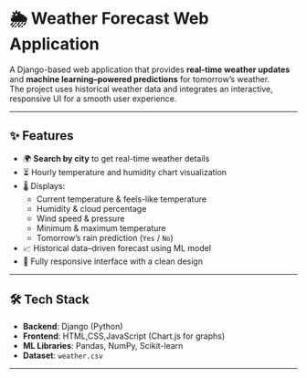 # 🌦 Weather Forecast Web Application

A Django-based web application that provides **real-time weather updates** and **machine learning–powered predictions** for tomorrow’s weather.  
The project uses historical weather data and integrates an interactive, responsive UI for a smooth user experience.

---

## ✨ Features
- 🌍 **Search by city** to get real-time weather details  
- ⏳ Hourly temperature and humidity chart visualization  
- 🌡 Displays:
  - Current temperature & feels-like temperature  
  - Humidity & cloud percentage  
  - Wind speed & pressure  
  - Minimum & maximum temperature  
  - Tomorrow’s rain prediction (`Yes` / `No`)  
- 📈 Historical data–driven forecast using ML model  
- 📱 Fully responsive interface with a clean design  

---

## 🛠 Tech Stack
- **Backend**: Django (Python)  
- **Frontend**: HTML,CSS,JavaScript (Chart.js for graphs)  
- **ML Libraries**: Pandas, NumPy, Scikit-learn  
- **Dataset**: `weather.csv`



---
